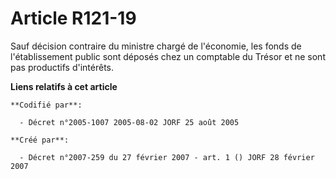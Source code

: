 # Article R121-19

Sauf décision contraire du ministre chargé de l'économie, les fonds de l'établissement public sont déposés chez un comptable
du Trésor et ne sont pas productifs d'intérêts.

**Liens relatifs à cet article**

	**Codifié par**:

	  - Décret n°2005-1007 2005-08-02 JORF 25 août 2005

	**Créé par**:

	  - Décret n°2007-259 du 27 février 2007 - art. 1 () JORF 28 février 2007
